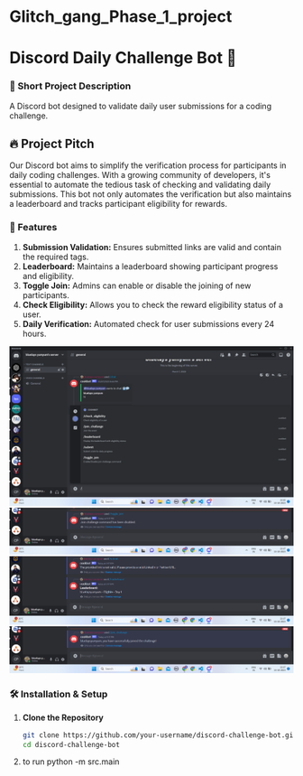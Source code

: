 # Glitch_gang_Phase_1_project

# Discord Daily Challenge Bot 🤖

### 📌 Short Project Description
A Discord bot designed to validate daily user submissions for a coding challenge.

## 🔥 Project Pitch

Our Discord bot aims to simplify the verification process for participants in daily coding challenges. With a growing community of developers, it's essential to automate the tedious task of checking and validating daily submissions. This bot not only automates the verification but also maintains a leaderboard and tracks participant eligibility for rewards.

### 🌟 Features

1. **Submission Validation:** Ensures submitted links are valid and contain the required tags.
2. **Leaderboard:** Maintains a leaderboard showing participant progress and eligibility.
3. **Toggle Join:** Admins can enable or disable the joining of new participants.
4. **Check Eligibility:** Allows you to check the reward eligibility status of a user.
5. **Daily Verification:** Automated check for user submissions every 24 hours.

![Alternative Text](https://github.com/Aaditya231/Glitch_gang_Phase_1_project/blob/main/images/Screenshot%20(250).png)
![Alternative Text](https://github.com/Aaditya231/Glitch_gang_Phase_1_project/blob/main/images/Screenshot%202023-10-15%20211716.png)
![Alternative Text](https://github.com/Aaditya231/Glitch_gang_Phase_1_project/blob/main/images/Screenshot%202023-10-15%20211757.png)
![Alternative Text](https://github.com/Aaditya231/Glitch_gang_Phase_1_project/blob/main/images/Screenshot%202023-10-15%20211736.png)



### 🛠️ Installation & Setup

1. **Clone the Repository**
   ```sh
   git clone https://github.com/your-username/discord-challenge-bot.git
   cd discord-challenge-bot
2. to run python -m src.main
